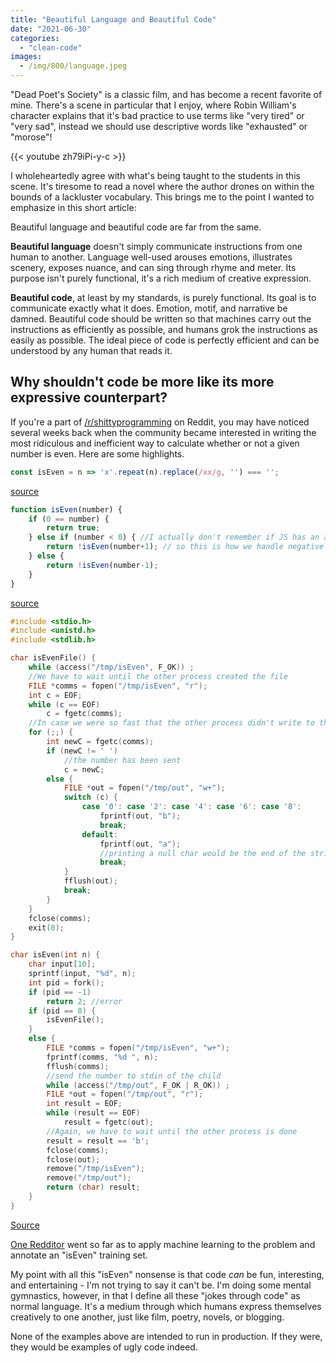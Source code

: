 ```yaml
---
title: "Beautiful Language and Beautiful Code"
date: "2021-06-30"
categories: 
  - "clean-code"
images:
  - /img/800/language.jpeg
---
```


"Dead Poet's Society" is a classic film, and has become a recent favorite of mine. There's a scene in particular that I enjoy, where Robin William's character explains that it's bad practice to use terms like "very tired" or "very sad", instead we should use descriptive words like "exhausted" or "morose"!

{{< youtube zh79iPi-y-c >}}

I wholeheartedly agree with what's being taught to the students in this scene. It's tiresome to read a novel where the author drones on within the bounds of a lackluster vocabulary. This brings me to the point I wanted to emphasize in this short article:

Beautiful language and beautiful code are far from the same.

**Beautiful language** doesn't simply communicate instructions from one human to another. Language well-used arouses emotions, illustrates scenery, exposes nuance, and can sing through rhyme and meter. Its purpose isn't purely functional, it's a rich medium of creative expression.

**Beautiful code**, at least by my standards, is purely functional. Its goal is to communicate exactly what it does. Emotion, motif, and narrative be damned. Beautiful code should be written so that machines carry out the instructions as efficiently as possible, and humans grok the instructions as easily as possible. The ideal piece of code is perfectly efficient and can be understood by any human that reads it.

## Why shouldn't code be more like its more expressive counterpart?

If you're a part of [/r/shittyprogramming](https://www.reddit.com/r/shittyprogramming/) on Reddit, you may have noticed several weeks back when the community became interested in writing the most ridiculous and inefficient way to calculate whether or not a given number is even. Here are some highlights.

```js
const isEven = n => 'x'.repeat(n).replace(/xx/g, '') === '';
```

[source](https://www.reddit.com/r/shittyprogramming/comments/ntzyg0/iseven_with_regex_in_javascript/)

```js
function isEven(number) {
	if (0 == number) {
		return true;
	} else if (number < 0) { //I actually don't remember if JS has an absolute value function,
		return !isEven(number+1); // so this is how we handle negative numbers
	} else {
		return !isEven(number-1);
	}
}
```

[source](https://www.reddit.com/r/shittyprogramming/comments/ntmmc6/my_own_iseven_submission/)

```C++
#include <stdio.h>
#include <unistd.h>
#include <stdlib.h>

char isEvenFile() {
	while (access("/tmp/isEven", F_OK)) ;
	//We have to wait until the other process created the file
	FILE *comms = fopen("/tmp/isEven", "r");
	int c = EOF;
	while (c == EOF)
		c = fgetc(comms);
	//In case we were so fast that the other process didn't write to the file
	for (;;) {
		int newC = fgetc(comms);
		if (newC != ' ')
			//the number has been sent
			c = newC;
		else {
			FILE *out = fopen("/tmp/out", "w+");
			switch (c) {
				case '0': case '2': case '4': case '6': case '8':
					fprintf(out, "b");
					break;
				default:
					fprintf(out, "a");
					//printing a null char would be the end of the string.
					break;
			}
			fflush(out);
			break;
		}
	}
	fclose(comms);
	exit(0);
}

char isEven(int n) {
	char input[10];
	sprintf(input, "%d", n);
	int pid = fork();
	if (pid == -1)
		return 2; //error
	if (pid == 0) {
		isEvenFile();
	}
	else {
		FILE *comms = fopen("/tmp/isEven", "w+");
		fprintf(comms, "%d ", n);
		fflush(comms);
		//send the number to stdin of the child
		while (access("/tmp/out", F_OK | R_OK)) ;
		FILE *out = fopen("/tmp/out", "r");
		int result = EOF;
		while (result == EOF)
			result = fgetc(out);
		//Again, we have to wait until the other process is done
		result = result == 'b';
		fclose(comms);
		fclose(out);
		remove("/tmp/isEven");
		remove("/tmp/out");
		return (char) result;
	}
}
```

[Source](https://www.reddit.com/r/shittyprogramming/comments/nsxeok/ultra_fast_iseven_function/)

[One Redditor](https://www.reddit.com/r/shittyprogramming/comments/nxsxcy/iseven_training_data/) went so far as to apply machine learning to the problem and annotate an "isEven" training set.

My point with all this "isEven" nonsense is that code _can_ be fun, interesting, and entertaining - I'm not trying to say it can't be. I'm doing some mental gymnastics, however, in that I define all these "jokes through code" as normal language. It's a medium through which humans express themselves creatively to one another, just like film, poetry, novels, or blogging.

None of the examples above are intended to run in production. If they were, they would be examples of ugly code indeed.
